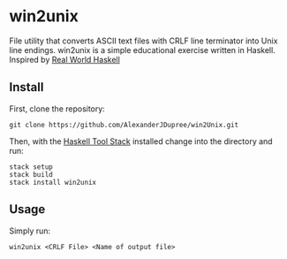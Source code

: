 # win2unix

File utility that converts ASCII text files with CRLF line terminator into Unix line endings.
win2unix is a simple educational exercise written in Haskell. Inspired by [Real World Haskell](http://book.realworldhaskell.org/)

## Install

First, clone the repository:

```
git clone https://github.com/AlexanderJDupree/win2Unix.git
```

Then, with the [Haskell Tool Stack](https://docs.haskellstack.org/en/stable/README/#how-to-install) installed change into the directory and run:

```
stack setup
stack build
stack install win2unix
```

## Usage

Simply run: 

```
win2unix <CRLF File> <Name of output file> 
```


